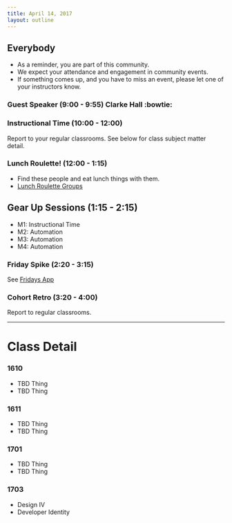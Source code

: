 ```yaml
---
title: April 14, 2017
layout: outline
---
```


## Everybody

- As a reminder, you are part of this community.
- We expect your attendance and engagement in community events.
- If something comes up, and you have to miss an event, please let one of your instructors know.

### Guest Speaker (9:00 - 9:55) Clarke Hall :bowtie:

### Instructional Time (10:00 - 12:00)
Report to your regular classrooms. See below for class subject matter detail.

### Lunch Roulette! (12:00 - 1:15)

* Find these people and eat lunch things with them.
* [Lunch Roulette
  Groups](https://github.com/turingschool/interdisciplinary-planning/blob/master/groups/20170414.markdown)

## Gear Up Sessions (1:15 - 2:15)

* M1: Instructional Time
* M2: Automation
* M3: Automation
* M4: Automation

### Friday Spike (2:20 - 3:15)
See [Fridays App](https://turing-fridays.firebaseapp.com/)

### Cohort Retro (3:20 - 4:00)
Report to regular classrooms.

--------------------------------------------

# Class Detail

### 1610

* TBD Thing
* TBD Thing

### 1611

* TBD Thing
* TBD Thing

### 1701

* TBD Thing
* TBD Thing

### 1703

* Design IV
* Developer Identity

